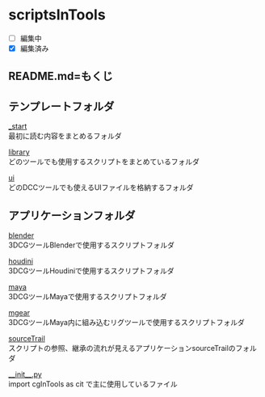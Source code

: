 # scriptsInTools
- [ ] 編集中
- [x] 編集済み

## README.md=もくじ 
## テンプレートフォルダ

[\_start](./_start/README.md)  
最初に読む内容をまとめるフォルダ

[library](./library/README.md)  
どのツールでも使用するスクリプトをまとめているフォルダ

[ui](./ui/README.md)  
どのDCCツールでも使えるUIファイルを格納するフォルダ

## アプリケーションフォルダ

[blender](./blender/README.md)  
3DCGツールBlenderで使用するスクリプトフォルダ

[houdini](./houdini/README.md)  
3DCGツールHoudiniで使用するスクリプトフォルダ

[maya](./maya/README.md)  
3DCGツールMayaで使用するスクリプトフォルダ

[mgear](./mgear/README.md)  
3DCGツールMaya内に組み込むリグツールで使用するスクリプトフォルダ

[sourceTrail](./sourceTrail/README.md)  
スクリプトの参照、継承の流れが見えるアプリケーションsourceTrailのフォルダ

[\_\_init\_\_.py](./_start/document/init.md)  
import cgInTools as cit で主に使用しているファイル
